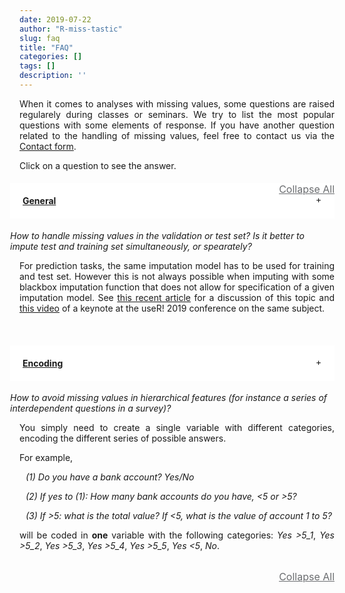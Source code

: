```yaml
---
date: 2019-07-22
author: "R-miss-tastic"
slug: faq
title: "FAQ"
categories: []
tags: []
description: ''
---
```



<p align="justify">When it comes to analyses with missing values, some questions are raised regularely during classes or seminars. We try to list the most popular questions with some elements of response. If you have another question related to the handling of missing values, feel free to contact us via the <a href="/contact/">Contact form</a>.</p>

<p align="justify">Click on a question to see the answer.</p>

<!--more-->

<div class="container">
  <div class="accordion-option">
    <a href="javascript:void(0)" class="toggle-accordion active" accordion-id="#accordion"></a>
  </div>
  <div class="clearfix"></div>
  <div id="accordion" class="panel-group" role="tablist" aria-multiselectable="true">
    <div class="panel panel-default">
      <div id="h_general_faq" class="panel-heading" role="tab">
        <h4 class="panel-title">
          <a role="button" data-toggle="collapse" data-parent="#accordion" href="#general_faq" aria-expanded="false" aria-controls="general_faq">General</a>
        </h4>
      </div>
      <div id="general_faq" class="panel-collapse collapse show" role="tabpanel" aria-labelledby="h_general_faq">
        <div class="panel-body">
          <div class="container">
            <div id="accordion_general_faq">
              <div class="card">
                <div class="card-header">
                  <a class="collapsed card-block clearfix" data-toggle="collapse" data-target="#prediction-imputation">
                    <div class="col-12"><i>How to handle missing values in the validation or test set? Is it better to impute test and training set simultaneously, or spearately?</i>
                    </div>
                  </a>
                </div>
                <div id="prediction-imputation" class="collapse" data-parent="#accordion_general_faq">  
                  <div class="card-body">
                    <p align="justify" style="margin-left:15px;">For prediction tasks, the same imputation model has to be used for training and test set. However this is not always possible when imputing with some blackbox imputation function that does not allow for specification of a given imputation model. See <a href="https://arxiv.org/abs/1902.06931" target="_blank">this recent article</a> for a discussion of this topic and <a href="https://www.youtube.com/watch?v=z8IuuDe5oXs&t=19s" target="_blank">this video</a> of a keynote at the useR! 2019 conference on the same subject.
                    </p>
                  </div>
                </div>
              </div>
            </div>
            </br>
          </div>
        </div>
      </div>
    </div>
    <!-- --------------------------------------------------------------------------------------------------------------------------- -->
    <div class="panel panel-default">
      <div id="h_encoding_faq" class="panel-heading" role="tab">
        <h4 class="panel-title">
          <a class="collapsed" role="button" data-toggle="collapse" data-parent="#accordion" href="#encoding_faq" aria-expanded="false" aria-controls="encoding_faq">Encoding</a>
        </h4>
      </div>
      <div id="encoding_faq" class="panel-collapse collapse show" role="tabpanel" aria-labelledby="h_encoding_faq">
        <div class="panel-body">
          <div class="container">
            <div id="accordion_encoding_faq">
              <div class="card">
                <div class="card-header">
                  <a class="collapsed card-block clearfix" data-toggle="collapse" data-target="#not-really-missing">
                    <div class="col-12"><i>How to avoid missing values in hierarchical features (for instance a series of interdependent questions in a survey)?</i></div>
                  </a>
                </div>
                <div id="not-really-missing" class="collapse" data-parent="#accordion_encoding_faq">  
                  <div class="card-body">
                    <p align="justify" style="margin-left:15px;">You simply need to create a single variable with different categories, encoding the different series of possible answers.</p><p style="margin-left:15px;">For example, <br><p style="margin-left:25px;"><i>(1) Do you have a bank account? Yes/No</i></p><p style="margin-left:25px;"><i>(2) If yes to (1): How many bank accounts do you have, <5 or >5?</i></p><p style="margin-left:25px;"><i>(3) If >5: what is the total value? If <5, what is the value of account 1 to 5?</i></p><p align="justify" style="margin-left:15px;">will be coded in <b>one</b> variable with the following categories: <i>Yes >5_1</i>, <i>Yes >5_2</i>, <i>Yes >5_3</i>, <i>Yes >5_4</i>, <i>Yes >5_5</i>, <i>Yes <5</i>, <i>No</i>.</p>
                  </div>
                </div>
              </div>
            </div>
            </br>
          </div>
        </div>
      </div>
    </div>
  <div class="accordion-option">
  <a href="javascript:void(0)" class="toggle-accordion active" accordion-id="#accordion"></a>
  </div>
</div>
</div>

<style>
.panel-group {
    padding: 0;
    margin-left: -15px;
}
.panel-default>.panel-heading {
  color: #333;
  background-color: #fff;
  border-color: #e4e5e7;
  padding: 0;
  -webkit-user-select: none;
  -moz-user-select: none;
  -ms-user-select: none;
  user-select: none;
}
.panel-default>.panel-heading a {
  display: block;
  padding: 20px 20px;
}
.panel-collapse>.panel-body {
  padding: 0px 0px;
  margin-left: 0px;
}
.panel-default>.panel-heading a:after {
  content: "";
  position: relative;
  top: 1px;
  display: inline-block;
  font-style: normal;
  font-weight: 400;
  line-height: 1;
  -webkit-font-smoothing: antialiased;
  -moz-osx-font-smoothing: grayscale;
  float: right;
  transition: transform .25s linear;
  -webkit-transition: -webkit-transform .25s linear;
}
.panel-default>.panel-heading a[aria-expanded="true"] {
  background-color: #eee;
}
.panel-default>.panel-heading a[aria-expanded="true"]:after {
  content: "\2212";
  -webkit-transform: rotate(180deg);
  transform: rotate(180deg);
}
.panel-default>.panel-heading a[aria-expanded="false"]:after {
  content: "\002b";
  -webkit-transform: rotate(90deg);
  transform: rotate(90deg);
}
.accordion-option {
  width: 100%;
  float: left;
  clear: both;
  margin: 0px 0;
}
.accordion-option .title {
  font-size: 20px;
  font-weight: bold;
  float: left;
  padding: 0;
  margin: 0;
}
.accordion-option .toggle-accordion {
  float: right;
  font-size: 16px;
  color: #6a6c6f;
}
.accordion-option .toggle-accordion:before {
  content: "Collapse All";
}
.accordion-option .toggle-accordion.active:before {
  content: "Collapse All";
}
</style>
<script>
$(document).ready(function() {
  $(".toggle-accordion").on("click", function() {
    var accordionId = $(this).attr("accordion-id"),
      numPanelOpen = $(accordionId + ' .collapse.in').length;
    $(this).toggleClass("active");
    if (numPanelOpen == 0) {
      openAllPanels(accordionId);
    } else {
      closeAllPanels(accordionId);
    }
  });
  openAllPanels = function(aId) {
    console.log("setAllPanelOpen");
    $(aId + ' .panel-collapse:not(".in")').collapse("show");
  };
  closeAllPanels = function(aId) {
    console.log("setAllPanelclose");
    $(aId + ' .panel-collapse.in').collapse("hide");
  };
});
</script>

